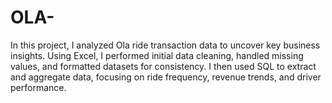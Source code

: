 # OLA-
In this project, I analyzed Ola ride transaction data to uncover key business insights. Using Excel, I performed initial data cleaning, handled missing values, and formatted datasets for consistency. I then used SQL to extract and aggregate data, focusing on ride frequency, revenue trends, and driver performance. 
